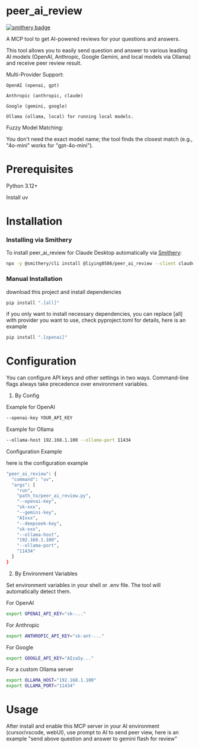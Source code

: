 # peer_ai_review

[![smithery badge](https://smithery.ai/badge/@liying0586/peer_ai_review)](https://smithery.ai/server/@liying0586/peer_ai_review)

A MCP tool to get AI-powered reviews for your questions and answers.

This tool allows you to easily send question and answer to various leading AI models (OpenAI, Anthropic, Google Gemini, and local models via Ollama) and receive peer review result.

Multi-Provider Support:

    OpenAI (openai, gpt)

    Anthropic (anthropic, claude)
    
    Google (gemini, google)
    
    Ollama (ollama, local) for running local models.

Fuzzy Model Matching:

You don't need the exact model name; the tool finds the closest match (e.g., "4o-mini" works for "gpt-4o-mini").

# Prerequisites

Python 3.12+

Install uv

# Installation

### Installing via Smithery

To install peer_ai_review for Claude Desktop automatically via [Smithery](https://smithery.ai/server/@liying0586/peer_ai_review):

```bash
npx -y @smithery/cli install @liying0586/peer_ai_review --client claude
```

### Manual Installation
download this project and install dependencies

```bash
pip install ".[all]"
```

if you only want to install necessary dependencies, you can replace [all] with provider you want to use, check pyproject.toml for details, here is an example

```bash
pip install ".[openai]"
```

# Configuration

You can configure API keys and other settings in two ways. Command-line flags always take precedence over environment variables.

1. By Config

Example for OpenAI

```bash
--openai-key YOUR_API_KEY
```

Example for Ollama

```bash
--ollama-host 192.168.1.100 --ollama-port 11434
```

Configuration Example

here is the configuration example
```bash
"peer_ai_review": {
  "command": "uv",
  "args": [
    "run",
    "path_to/peer_ai_review.py",
    "--openai-key",
    "sk-xxx",
    "--gemini-key",
    "AIxxx",
    "--deepseek-key",
    "sk-xxx",
    "--ollama-host",
    "192.168.1.100",
    "--ollama-port",
    "11434"
  ]
}
```

2. By Environment Variables

Set environment variables in your shell or .env file. The tool will automatically detect them.

For OpenAI

```bash
export OPENAI_API_KEY="sk-..."
```

For Anthropic

```bash
export ANTHROPIC_API_KEY="sk-ant-..."
```

For Google

```bash
export GOOGLE_API_KEY="AIzaSy..."
```

For a custom Ollama server

```bash
export OLLAMA_HOST="192.168.1.100"
export OLLAMA_PORT="11434"
```



# Usage
After install and enable this MCP server in your AI environment (cursor/vscode, webUI), use prompt to AI to send peer view, here is an example "send above question and answer to gemini flash for review"
